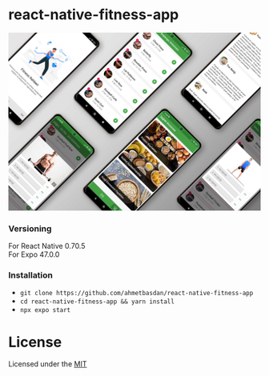 # react-native-fitness-app

![](https://raw.githubusercontent.com/ahmetbasdan/react-native-fitness-app/master/assets/fitness-preview.jpg)

### Versioning

For React Native 0.70.5
<br/>
For Expo 47.0.0

### Installation

- `git clone https://github.com/ahmetbasdan/react-native-fitness-app`
- `cd react-native-fitness-app && yarn install`
- `npx expo start`

# License

Licensed under the [MIT](LICENSE)

